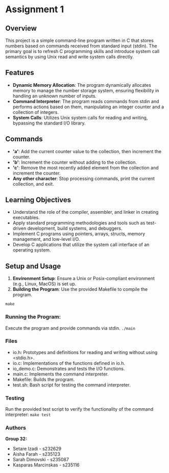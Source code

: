 # Assignment 1

## Overview
This project is a simple command-line program written in C that stores numbers based on commands received from standard input (stdin). The primary goal is to refresh C programming skills and introduce system call semantics by using Unix read and write system calls directly.

## Features
- **Dynamic Memory Allocation**: The program dynamically allocates memory to manage the number storage system, ensuring flexibility in handling an unknown number of inputs.
- **Command Interpreter**: The program reads commands from stdin and performs actions based on them, manipulating an integer counter and a collection of integers.
- **System Calls**: Utilizes Unix system calls for reading and writing, bypassing the standard I/O library.

## Commands
- **'a'**: Add the current counter value to the collection, then increment the counter.
- **'b'**: Increment the counter without adding to the collection.
- **'c'**: Remove the most recently added element from the collection and increment the counter.
- **Any other character**: Stop processing commands, print the current collection, and exit.

## Learning Objectives
- Understand the role of the compiler, assembler, and linker in creating executables.
- Apply standard programming methodologies and tools such as test-driven development, build systems, and debuggers.
- Implement C programs using pointers, arrays, structs, memory management, and low-level I/O.
- Develop C applications that utilize the system call interface of an operating system.

## Setup and Usage
1. **Environment Setup**: Ensure a Unix or Posix-compliant environment (e.g., Linux, MacOS) is set up.
2. **Building the Program**: Use the provided Makefile to compile the program.
   
`make`

### Running the Program:
Execute the program and provide commands via stdin.
`./main`

### Files
- io.h: Prototypes and definitions for reading and writing without using <stdio.h>.
- io.c: Implementations of the functions defined in io.h.
- io_demo.c: Demonstrates and tests the I/O functions.
- main.c: Implements the command interpreter.
- Makefile: Builds the program.
- test.sh: Bash script for testing the command interpreter.

### Testing
Run the provided test script to verify the functionality of the command interpreter:
`make test`

### Authors
**Group 32:**
- Setare Izadi - s232629
- Aisha Farah - s235123
- Sarah Dimovski - s235087
- Kasparas Marcinskas - s235116 